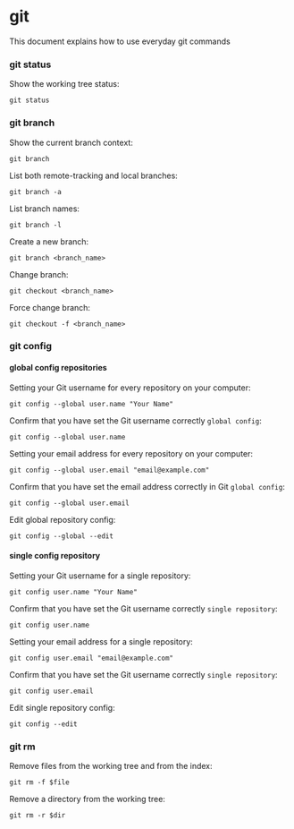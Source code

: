 # git
This document explains how to use everyday git commands



### git status
Show the working tree status:
```
git status
```

### git branch
Show the current branch context:
```
git branch
```

List both remote-tracking and local branches:
```
git branch -a
```

List branch names:
```
git branch -l
```

Create a new branch:
```
git branch <branch_name>
```

Change branch:
```
git checkout <branch_name>
```

Force change branch:
```
git checkout -f <branch_name>
```


### git config

#### global config repositories

Setting your Git username for every repository on your computer:
```
git config --global user.name "Your Name"
```
Confirm that you have set the Git username correctly `global config`:
```
git config --global user.name
```

Setting your email address for every repository on your computer:
```
git config --global user.email "email@example.com"
```

Confirm that you have set the email address correctly in Git `global config`:
```
git config --global user.email
```

Edit global repository config:
```
git config --global --edit
```

#### single config repository

Setting your Git username for a single repository:
```
git config user.name "Your Name"
```

Confirm that you have set the Git username correctly `single repository`:
```
git config user.name
```

Setting your email address for a single repository:
```
git config user.email "email@example.com"
```

Confirm that you have set the Git username correctly `single repository`:
```
git config user.email
```

Edit single repository config:
```
git config --edit
```

### git rm
Remove files from the working tree and from the index:
```
git rm -f $file
```

Remove a directory from the working tree:
```
git rm -r $dir
```
